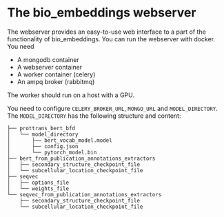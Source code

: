 # The bio_embeddings webserver

The webserver provides an easy-to-use web interface to a part of the functionality of bio_embeddings. You can run the
 webserver with docker. You need
 
 * A mongodb container 
 * A webserver container
 * A worker container (celery)
 * An ampq broker (rabbitmq)
  
The worker should run on a host with a GPU.

You need to configure `CELERY_BROKER_URL`, `MONGO_URL` and `MODEL_DIRECTORY`. The `MODEL_DIRECTORY` has the following structure and content:

```
├── prottrans_bert_bfd
│   └── model_directory
│       ├── bert_vocab_model.model
│       ├── config.json
│       └── pytorch_model.bin
├── bert_from_publication_annotations_extractors
│   ├── secondary_structure_checkpoint_file
│   └── subcellular_location_checkpoint_file
├── seqvec
│   ├── options_file
│   └── weights_file
└── seqvec_from_publication_annotations_extractors
    ├── secondary_structure_checkpoint_file
    └── subcellular_location_checkpoint_file
```

